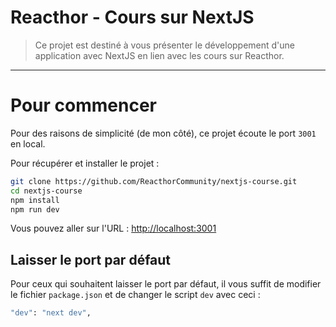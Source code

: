 # Reacthor - Cours sur NextJS

> Ce projet est destiné à vous présenter le développement d'une application avec NextJS en lien avec les cours sur Reacthor.

---

# Pour commencer

Pour des raisons de simplicité (de mon côté), ce projet écoute le port `3001` en local. 

Pour récupérer et installer le projet : 

```sh
git clone https://github.com/ReacthorCommunity/nextjs-course.git
cd nextjs-course
npm install
npm run dev
```

Vous pouvez aller sur l'URL : [http://localhost:3001](http://localhost:3001)

## Laisser le port par défaut

Pour ceux qui souhaitent laisser le port par défaut, il vous suffit de modifier le fichier `package.json` et de changer le script `dev` avec ceci :

```sh
"dev": "next dev",
```